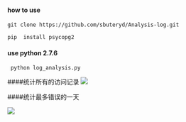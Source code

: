 #### how to use 
```git clone https://github.com/sbuteryd/Analysis-log.git```

```pip  install psycopg2```

#### use python 2.7.6

``` python log_analysis.py```



####统计所有的访问记录
![](img/first.png)

####统计最多错误的一天

![](img/second.png)

